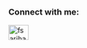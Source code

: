 <h3 align="left">Connect with me:</h3>
<p align="left">
<a href="https://linkedin.com/in/fsarihan" target="blank"><img align="center" src="https://raw.githubusercontent.com/rahuldkjain/github-profile-readme-generator/master/src/images/icons/Social/linked-in-alt.svg" alt="fsarihan" height="30" width="40" /></a>
</p>

